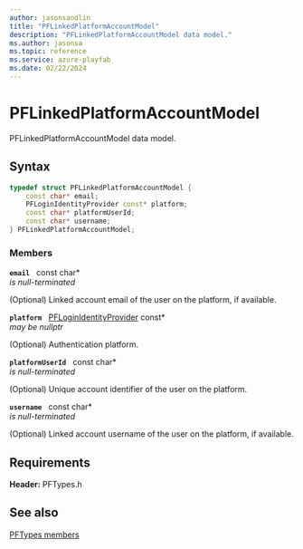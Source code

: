 ```yaml
---
author: jasonsandlin
title: "PFLinkedPlatformAccountModel"
description: "PFLinkedPlatformAccountModel data model."
ms.author: jasonsa
ms.topic: reference
ms.service: azure-playfab
ms.date: 02/22/2024
---
```


# PFLinkedPlatformAccountModel  

PFLinkedPlatformAccountModel data model.  

## Syntax  
  
```cpp
typedef struct PFLinkedPlatformAccountModel {  
    const char* email;  
    PFLoginIdentityProvider const* platform;  
    const char* platformUserId;  
    const char* username;  
} PFLinkedPlatformAccountModel;  
```
  
### Members  
  
**`email`** &nbsp; const char*  
*is null-terminated*  
  
(Optional) Linked account email of the user on the platform, if available.
  
**`platform`** &nbsp; [PFLoginIdentityProvider](../enums/pfloginidentityprovider.md) const*  
*may be nullptr*  
  
(Optional) Authentication platform.
  
**`platformUserId`** &nbsp; const char*  
*is null-terminated*  
  
(Optional) Unique account identifier of the user on the platform.
  
**`username`** &nbsp; const char*  
*is null-terminated*  
  
(Optional) Linked account username of the user on the platform, if available.
  
  
## Requirements  
  
**Header:** PFTypes.h
  
## See also  
[PFTypes members](../pftypes_members.md)  

  
  

